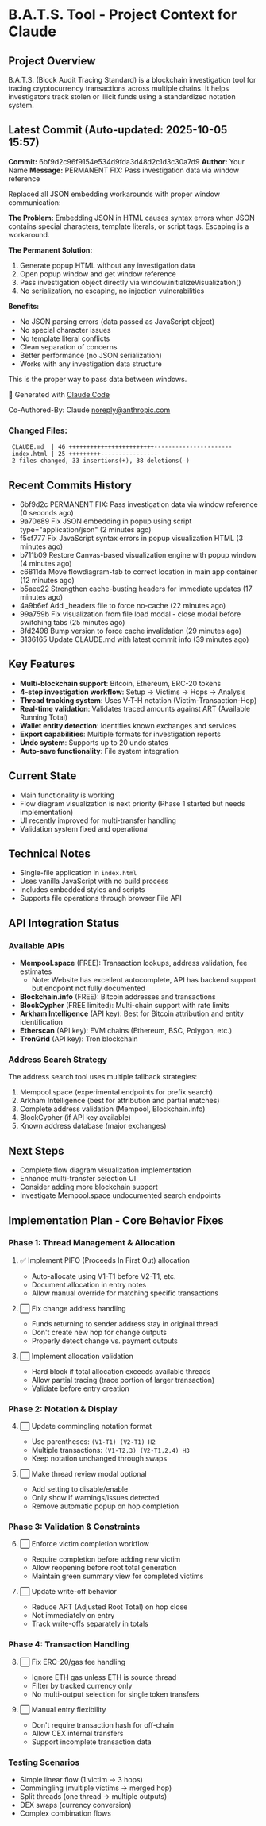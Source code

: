 # B.A.T.S. Tool - Project Context for Claude

## Project Overview
B.A.T.S. (Block Audit Tracing Standard) is a blockchain investigation tool for tracing cryptocurrency transactions across multiple chains. It helps investigators track stolen or illicit funds using a standardized notation system.

## Latest Commit (Auto-updated: 2025-10-05 15:57)

**Commit:** 6bf9d2c96f9154e534d9fda3d48d2c1d3c30a7d9
**Author:** Your Name
**Message:** PERMANENT FIX: Pass investigation data via window reference

Replaced all JSON embedding workarounds with proper window communication:

**The Problem:**
Embedding JSON in HTML causes syntax errors when JSON contains special
characters, template literals, or script tags. Escaping is a workaround.

**The Permanent Solution:**
1. Generate popup HTML without any investigation data
2. Open popup window and get window reference
3. Pass investigation object directly via window.initializeVisualization()
4. No serialization, no escaping, no injection vulnerabilities

**Benefits:**
- No JSON parsing errors (data passed as JavaScript object)
- No special character issues
- No template literal conflicts
- Clean separation of concerns
- Better performance (no JSON serialization)
- Works with any investigation data structure

This is the proper way to pass data between windows.

🤖 Generated with [Claude Code](https://claude.com/claude-code)

Co-Authored-By: Claude <noreply@anthropic.com>

### Changed Files:
```
 CLAUDE.md  | 46 ++++++++++++++++++++++++----------------------
 index.html | 25 +++++++++----------------
 2 files changed, 33 insertions(+), 38 deletions(-)
```

## Recent Commits History

- 6bf9d2c PERMANENT FIX: Pass investigation data via window reference (0 seconds ago)
- 9a70e89 Fix JSON embedding in popup using script type="application/json" (2 minutes ago)
- f5cf777 Fix JavaScript syntax errors in popup visualization HTML (3 minutes ago)
- b711b09 Restore Canvas-based visualization engine with popup window (4 minutes ago)
- c6811da Move flowdiagram-tab to correct location in main app container (12 minutes ago)
- b5aee22 Strengthen cache-busting headers for immediate updates (17 minutes ago)
- 4a9b6ef Add _headers file to force no-cache (22 minutes ago)
- 99a759b Fix visualization from file load modal - close modal before switching tabs (25 minutes ago)
- 8fd2498 Bump version to force cache invalidation (29 minutes ago)
- 3136165 Update CLAUDE.md with latest commit info (39 minutes ago)

## Key Features
- **Multi-blockchain support**: Bitcoin, Ethereum, ERC-20 tokens
- **4-step investigation workflow**: Setup → Victims → Hops → Analysis
- **Thread tracking system**: Uses V-T-H notation (Victim-Transaction-Hop)
- **Real-time validation**: Validates traced amounts against ART (Available Running Total)
- **Wallet entity detection**: Identifies known exchanges and services
- **Export capabilities**: Multiple formats for investigation reports
- **Undo system**: Supports up to 20 undo states
- **Auto-save functionality**: File system integration

## Current State
- Main functionality is working
- Flow diagram visualization is next priority (Phase 1 started but needs implementation)
- UI recently improved for multi-transfer handling
- Validation system fixed and operational

## Technical Notes
- Single-file application in `index.html`
- Uses vanilla JavaScript with no build process
- Includes embedded styles and scripts
- Supports file operations through browser File API

## API Integration Status

### Available APIs
- **Mempool.space** (FREE): Transaction lookups, address validation, fee estimates
  - Note: Website has excellent autocomplete, API has backend support but endpoint not fully documented
- **Blockchain.info** (FREE): Bitcoin addresses and transactions
- **BlockCypher** (FREE limited): Multi-chain support with rate limits
- **Arkham Intelligence** (API key): Best for Bitcoin attribution and entity identification
- **Etherscan** (API key): EVM chains (Ethereum, BSC, Polygon, etc.)
- **TronGrid** (API key): Tron blockchain

### Address Search Strategy
The address search tool uses multiple fallback strategies:
1. Mempool.space (experimental endpoints for prefix search)
2. Arkham Intelligence (best for attribution and partial matches)
3. Complete address validation (Mempool, Blockchain.info)
4. BlockCypher (if API key available)
5. Known address database (major exchanges)

## Next Steps
- Complete flow diagram visualization implementation
- Enhance multi-transfer selection UI
- Consider adding more blockchain support
- Investigate Mempool.space undocumented search endpoints

## Implementation Plan - Core Behavior Fixes

### Phase 1: Thread Management & Allocation
1. ✅ Implement PIFO (Proceeds In First Out) allocation
   - Auto-allocate using V1-T1 before V2-T1, etc.
   - Document allocation in entry notes
   - Allow manual override for matching specific transactions

2. ⬜ Fix change address handling
   - Funds returning to sender address stay in original thread
   - Don't create new hop for change outputs
   - Properly detect change vs. payment outputs

3. ⬜ Implement allocation validation
   - Hard block if total allocation exceeds available threads
   - Allow partial tracing (trace portion of larger transaction)
   - Validate before entry creation

### Phase 2: Notation & Display
4. ⬜ Update commingling notation format
   - Use parentheses: `(V1-T1) (V2-T1) H2`
   - Multiple transactions: `(V1-T2,3) (V2-T1,2,4) H3`
   - Keep notation unchanged through swaps

5. ⬜ Make thread review modal optional
   - Add setting to disable/enable
   - Only show if warnings/issues detected
   - Remove automatic popup on hop completion

### Phase 3: Validation & Constraints
6. ⬜ Enforce victim completion workflow
   - Require completion before adding new victim
   - Allow reopening before root total generation
   - Maintain green summary view for completed victims

7. ⬜ Update write-off behavior
   - Reduce ART (Adjusted Root Total) on hop close
   - Not immediately on entry
   - Track write-offs separately in totals

### Phase 4: Transaction Handling
8. ⬜ Fix ERC-20/gas fee handling
   - Ignore ETH gas unless ETH is source thread
   - Filter by tracked currency only
   - No multi-output selection for single token transfers

9. ⬜ Manual entry flexibility
   - Don't require transaction hash for off-chain
   - Allow CEX internal transfers
   - Support incomplete transaction data

### Testing Scenarios
- Simple linear flow (1 victim → 3 hops)
- Commingling (multiple victims → merged hop)
- Split threads (one thread → multiple outputs)
- DEX swaps (currency conversion)
- Complex combination flows
